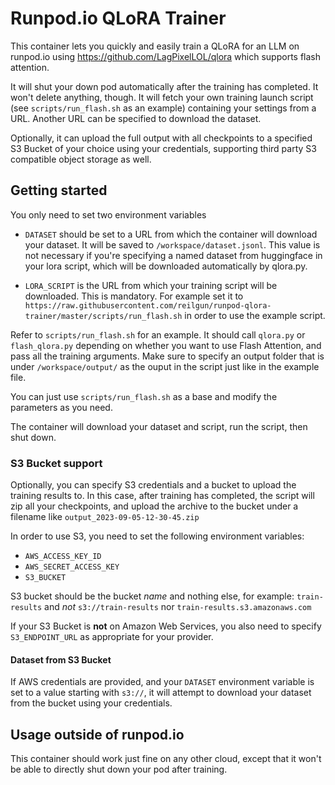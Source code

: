 # Runpod.io QLoRA Trainer
This container lets you quickly and easily train a QLoRA for an LLM on runpod.io using https://github.com/LagPixelLOL/qlora which supports flash attention.

It will shut your down pod automatically after the training has completed. It won't delete anything, though.
It will fetch your own training launch script (see `scripts/run_flash.sh` as an example) containing your settings from a URL. Another URL can be specified to download the dataset.

Optionally, it can upload the full output with all checkpoints to a specified S3 Bucket of your choice using your credentials, supporting third party S3 compatible object storage as well.

## Getting started
You only need to set two environment variables

- `DATASET` should be set to a URL from which the container will download your dataset. It will be saved to `/workspace/dataset.jsonl`. This value is not necessary if you're specifying a named dataset from huggingface in your lora script, which will be downloaded automatically by qlora.py.

- `LORA_SCRIPT` is the URL from which your training script will be downloaded. This is mandatory. For example set it to `https://raw.githubusercontent.com/reilgun/runpod-qlora-trainer/master/scripts/run_flash.sh` in order to use the example script.

Refer to `scripts/run_flash.sh` for an example. It should call `qlora.py` or `flash_qlora.py` depending on whether you want to use Flash Attention, and pass all the training arguments. Make sure to specify an output folder that is under `/workspace/output/` as the ouput in the script just like in the example file.

You can just use `scripts/run_flash.sh` as a base and modify the parameters as you need.

The container will download your dataset and script, run the script, then shut down.

### S3 Bucket support
Optionally, you can specify S3 credentials and a bucket to upload the training results to. In this case, after training has completed, the script will zip all your checkpoints, and upload the archive to the bucket under a filename like `output_2023-09-05-12-30-45.zip`

In order to use S3, you need to set the following environment variables:

- `AWS_ACCESS_KEY_ID`
- `AWS_SECRET_ACCESS_KEY`
- `S3_BUCKET`

S3 bucket should be the bucket *name* and nothing else, for example: `train-results` and *not* `s3://train-results` nor `train-results.s3.amazonaws.com`

If your S3 Bucket is **not** on Amazon Web Services, you also need to specify `S3_ENDPOINT_URL` as appropriate for your provider.

#### Dataset from S3 Bucket
If AWS credentials are provided, and your `DATASET` environment variable is set to a value starting with `s3://`, it will attempt to download your dataset from the bucket using your credentials.

## Usage outside of runpod.io
This container should work just fine on any other cloud, except that it won't be able to directly shut down your pod after training.